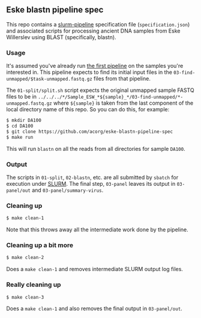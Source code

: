 ## Eske blastn pipeline spec

This repo contains a
[slurm-pipeline](https://github.com/acorg/slurm-pipeline) specification
file (`specification.json`) and associated scripts for processing ancient
DNA samples from Eske Willerslev using BLAST (specifically, blastn).

### Usage

It's assumed you've already run
[the first pipeline](https://github.com/acorg/eske-pipeline-spec) on the
samples you're interested in. This pipeline expects to find its initial
input files in the `03-find-unmapped/$task-unmapped.fastq.gz` files from
that pipeline.

The `01-split/split.sh` script expects the original unmapped sample FASTQ
files to be in
`../../../*/Sample_ESW_*${sample}_*/03-find-unmapped/*-unmapped.fastq.gz`
where `${sample}` is taken from the last component of the local directory
name of this repo.  So you can do this, for example:

```sh
$ mkdir DA100
$ cd DA100
$ git clone https://github.com/acorg/eske-blastn-pipeline-spec
$ make run
```

This will run `blastn` on all the reads from all directories for sample
`DA100`.

### Output

The scripts in `01-split`, `02-blastn`, etc. are all submitted by `sbatch`
for execution under [SLURM](http://slurm.schedmd.com/). The final step,
`03-panel` leaves its output in `03-panel/out` and
`03-panel/summary-virus`.

### Cleaning up

```sh
$ make clean-1
```

Note that this throws away all the intermediate work done by the pipeline.

### Cleaning up a bit more

```sh
$ make clean-2
```

Does a `make clean-1` and removes intermediate SLURM output log files.

### Really cleaning up

```sh
$ make clean-3
```

Does a `make clean-1` and also removes the final output in `03-panel/out`.
